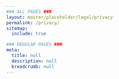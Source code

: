 ```yaml
---
### ALL PAGES ###
layout: master/placeholder/legal/privacy
permalink: /privacy/
sitemap:
  include: true

### REGULAR PAGES ###
meta:
  title: null
  description: null
  breadcrumb: null
---
```

